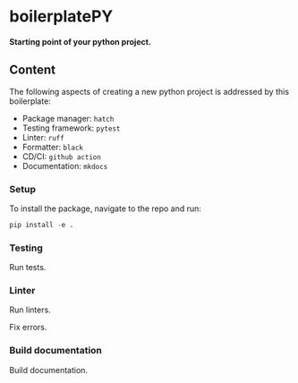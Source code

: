 # boilerplatePY
#### Starting point of your python project.

## Content
The following aspects of creating a new python project is addressed by this boilerplate:
- Package manager: `hatch`
- Testing framework: `pytest`
- Linter: `ruff`
- Formatter: `black`
- CD/CI: `github action`
- Documentation: `mkdocs`

### Setup

To install the package, navigate to the repo and run:

```py
pip install -e .
```

### Testing

Run tests.

### Linter

Run linters.

Fix errors.

### Build documentation

Build documentation.



